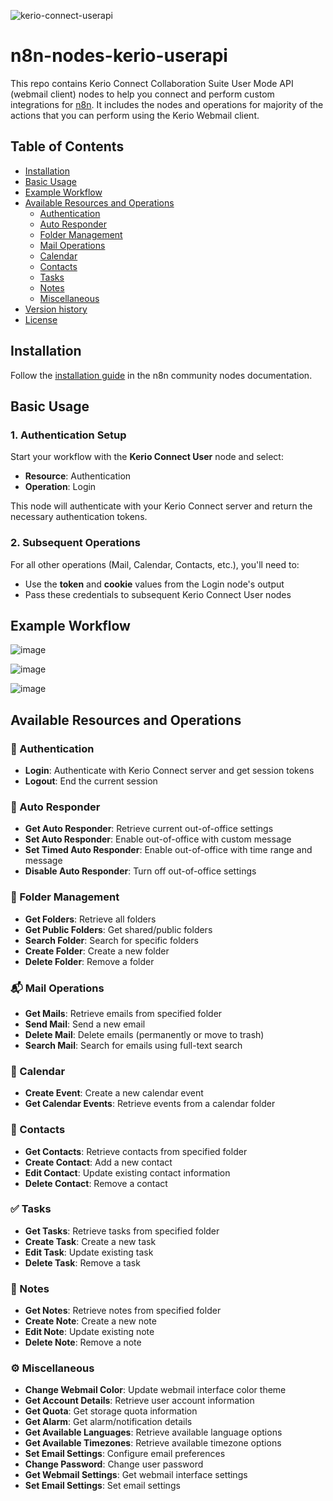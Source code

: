 ![kerio-connect-userapi](https://github.com/user-attachments/assets/abe3df0a-1a3d-46a7-b5ac-c70c972e7d5d)

# n8n-nodes-kerio-userapi

This repo contains Kerio Connect Collaboration Suite User Mode API (webmail client) nodes to help you connect and perform custom integrations for [n8n](https://n8n.io). It includes the nodes and operations for majority of the actions that you can perform using the Kerio Webmail client.

## Table of Contents

* [Installation](#installation)  
* [Basic Usage](#basic-usage)
* [Example Workflow](#example-workflow)
* [Available Resources and Operations](#available-resources-and-operations)
  * [Authentication](#authentication)
  * [Auto Responder](#auto-responder)
  * [Folder Management](#folder-management)
  * [Mail Operations](#mail-operations)
  * [Calendar](#calendar)
  * [Contacts](#contacts)
  * [Tasks](#tasks)
  * [Notes](#notes)
  * [Miscellaneous](#miscellaneous)
* [Version history](CHANGELOG.md)
* [License](LICENSE.md)


## Installation

Follow the [installation guide](https://docs.n8n.io/integrations/community-nodes/installation/) in the n8n community nodes documentation.

## Basic Usage

### 1. Authentication Setup
Start your workflow with the **Kerio Connect User** node and select:
- **Resource**: Authentication
- **Operation**: Login

This node will authenticate with your Kerio Connect server and return the necessary authentication tokens.

### 2. Subsequent Operations
For all other operations (Mail, Calendar, Contacts, etc.), you'll need to:
- Use the **token** and **cookie** values from the Login node's output
- Pass these credentials to subsequent Kerio Connect User nodes

## Example Workflow

![image](https://github.com/user-attachments/assets/7312240c-18b3-4303-9232-f6ef79d4692d)


![image](https://github.com/user-attachments/assets/deef50ee-f2f0-4ddd-b959-830879064531)


![image](https://github.com/user-attachments/assets/7c059330-a818-429d-8001-4604bcc7cf15)


## Available Resources and Operations

### 🔐 Authentication
- **Login**: Authenticate with Kerio Connect server and get session tokens
- **Logout**: End the current session

### 📧 Auto Responder
- **Get Auto Responder**: Retrieve current out-of-office settings
- **Set Auto Responder**: Enable out-of-office with custom message
- **Set Timed Auto Responder**: Enable out-of-office with time range and message
- **Disable Auto Responder**: Turn off out-of-office settings

### 📁 Folder Management
- **Get Folders**: Retrieve all folders
- **Get Public Folders**: Get shared/public folders
- **Search Folder**: Search for specific folders
- **Create Folder**: Create a new folder
- **Delete Folder**: Remove a folder

### 📬 Mail Operations
- **Get Mails**: Retrieve emails from specified folder
- **Send Mail**: Send a new email
- **Delete Mail**: Delete emails (permanently or move to trash)
- **Search Mail**: Search for emails using full-text search

### 📅 Calendar
- **Create Event**: Create a new calendar event
- **Get Calendar Events**: Retrieve events from a calendar folder

### 👥 Contacts
- **Get Contacts**: Retrieve contacts from specified folder
- **Create Contact**: Add a new contact
- **Edit Contact**: Update existing contact information
- **Delete Contact**: Remove a contact

### ✅ Tasks
- **Get Tasks**: Retrieve tasks from specified folder
- **Create Task**: Create a new task
- **Edit Task**: Update existing task
- **Delete Task**: Remove a task

### 📝 Notes
- **Get Notes**: Retrieve notes from specified folder
- **Create Note**: Create a new note
- **Edit Note**: Update existing note
- **Delete Note**: Remove a note

### ⚙️ Miscellaneous
- **Change Webmail Color**: Update webmail interface color theme
- **Get Account Details**: Retrieve user account information
- **Get Quota**: Get storage quota information
- **Get Alarm**: Get alarm/notification details
- **Get Available Languages**: Retrieve available language options
- **Get Available Timezones**: Retrieve available timezone options
- **Set Email Settings**: Configure email preferences
- **Change Password**: Change user password
- **Get Webmail Settings**: Get webmail interface settings
- **Set Email Settings**: Set email settings

